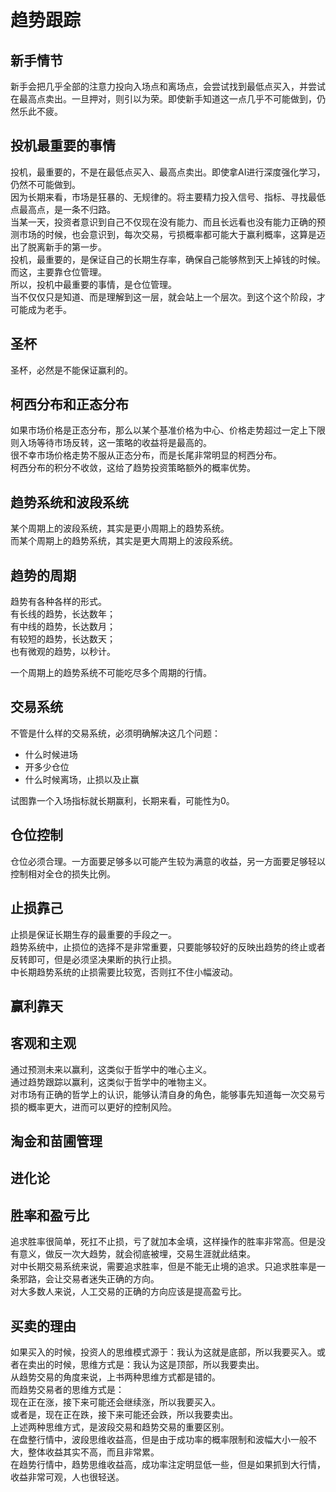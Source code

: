 # 趋势跟踪

## 新手情节
新手会把几乎全部的注意力投向入场点和离场点，会尝试找到最低点买入，并尝试在最高点卖出。一旦押对，则引以为荣。即使新手知道这一点几乎不可能做到，仍然乐此不疲。    

## 投机最重要的事情
投机，最重要的，不是在最低点买入、最高点卖出。即使拿AI进行深度强化学习，仍然不可能做到。    
因为长期来看，市场是狂暴的、无规律的。将主要精力投入信号、指标、寻找最低点最高点，是一条不归路。    
当某一天，投资者意识到自己不仅现在没有能力、而且长远看也没有能力正确的预测市场的时候，也会意识到，每次交易，亏损概率都可能大于赢利概率，这算是迈出了脱离新手的第一步。    
投机，最重要的，是保证自己的长期生存率，确保自己能够熬到天上掉钱的时候。而这，主要靠仓位管理。     
所以，投机中最重要的事情，是仓位管理。   
当不仅仅只是知道、而是理解到这一层，就会站上一个层次。到这个这个阶段，才可能成为老手。    

## 圣杯
圣杯，必然是不能保证赢利的。
## 柯西分布和正态分布
如果市场价格是正态分布，那么以某个基准价格为中心、价格走势超过一定上下限则入场等待市场反转，这一策略的收益将是最高的。  
很不幸市场价格走势不服从正态分布，而是长尾非常明显的柯西分布。  
柯西分布的积分不收敛，这给了趋势投资策略额外的概率优势。
## 趋势系统和波段系统
某个周期上的波段系统，其实是更小周期上的趋势系统。  
而某个周期上的趋势系统，其实是更大周期上的波段系统。
## 趋势的周期
趋势有各种各样的形式。  
有长线的趋势，长达数年；  
有中线的趋势，长达数月；  
有较短的趋势，长达数天；  
也有微观的趋势，以秒计。   

一个周期上的趋势系统不可能吃尽多个周期的行情。
## 交易系统
不管是什么样的交易系统，必须明确解决这几个问题：
* 什么时候进场
* 开多少仓位
* 什么时候离场，止损以及止赢    

试图靠一个入场指标就长期赢利，长期来看，可能性为0。

## 仓位控制
仓位必须合理。一方面要足够多以可能产生较为满意的收益，另一方面要足够轻以控制相对全仓的损失比例。

## 止损靠己
止损是保证长期生存的最重要的手段之一。     
趋势系统中，止损位的选择不是非常重要，只要能够较好的反映出趋势的终止或者反转即可，但是必须坚决果断的执行止损。    
中长期趋势系统的止损需要比较宽，否则扛不住小幅波动。    

## 赢利靠天

## 客观和主观
通过预测未来以赢利，这类似于哲学中的唯心主义。    
通过趋势跟踪以赢利，这类似于哲学中的唯物主义。    
对市场有正确的哲学上的认识，能够认清自身的角色，能够事先知道每一次交易亏损的概率更大，进而可以更好的控制风险。

## 淘金和苗圃管理
## 进化论
## 胜率和盈亏比
追求胜率很简单，死扛不止损，亏了就加本金填，这样操作的胜率非常高。但是没有意义，做反一次大趋势，就会彻底被埋，交易生涯就此结束。    
对中长期交易系统来说，需要追求胜率，但是不能无止境的追求。只追求胜率是一条邪路，会让交易者迷失正确的方向。    
对大多数人来说，人工交易的正确的方向应该是提高盈亏比。

## 买卖的理由
如果买入的时候，投资人的思维模式源于：我认为这就是底部，所以我要买入。或者在卖出的时候，思维方式是：我认为这是顶部，所以我要卖出。  
从趋势交易的角度来说，上书两种思维方式都是错的。  
而趋势交易者的思维方式是：  
现在正在涨，接下来可能还会继续涨，所以我要买入。  
或者是，现在正在跌，接下来可能还会跌，所以我要卖出。  
上述两种思维方式，是波段交易和趋势交易的重要区别。  
在盘整行情中，波段思维收益高，但是由于成功率的概率限制和波幅大小一般不大，整体收益其实不高，而且非常累。  
在趋势行情中，趋势思维收益高，成功率注定明显低一些，但是如果抓到大行情，收益非常可观，人也很轻送。  
